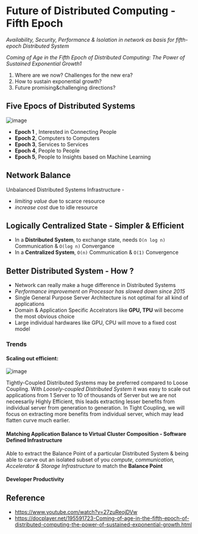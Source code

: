 # Future of Distributed Computing - Fifth Epoch 

_Availability, Security, Performance & Isolation in network as basis for fifth-epoch Distributed System_

_Coming of Age in the Fifth Epoch of Distributed Computing: The Power of Sustained Exponential Growth1_
1. Where are we now? Challenges for the new era? 
2. How to sustain exponential growth? 
3. Future promising&challenging directions?


## Five Epocs of Distributed Systems

![image](https://user-images.githubusercontent.com/7579608/129026118-82aa0dd6-0e1d-49db-8573-9f57430b31b3.png)


- __Epoch 1__ , Interested in Connecting People
- __Epoch 2__, Computers to Computers
- __Epoch 3__, Services to Services 
- __Epoch 4__, People to People
- __Epoch 5__, People to Insights based on Machine Learning

## Network Balance

Unbalanced Distributed Systems Infrastructure -
- _limiting value_ due to scarce resource
- _increase cost_ due to idle resource

## Logically Centralized State - Simpler & Efficient
- In a __Distributed System__, to exchange state, needs `O(n log n)` Communication & `O(log n)` Convergance
- In a __Centralized System__, `O(n)` Communication & `O(1)` Convergence


## Better Distributed System - How ?

- Network can really make a huge difference in Distributed Systems
- _Performance improvement on Processor has slowed down since 2015_
- Single General Purpose Server Architecture is not optimal for all kind of applications
- Domain & Application Specific Accelrators like __GPU, TPU__ will become the most obvious choice
- Large individual hardwares like GPU, CPU will move to a fixed cost model 

### Trends

#### Scaling out efficient:

![image](https://user-images.githubusercontent.com/7579608/129146339-ffd549a6-e7f3-42fe-a660-46d28abc3647.png)

Tightly-Coupled Distributed Systems may be preferred compared to Loose Coupling.
With _Loosely-coupled Distributed System_ it was easy to scale out applications from 1 Server to 10 of thousands of Server but we are not neceesarliy 
Highly Efficient, this leads extracting lesser benefits from individual server from generation to generation.
In Tight Coupling, we will focus on extracting more benefits from individual server, which may lead flatten curve much earlier.


#### Matching Application Balance to Virtual Cluster Composition - Software Defined Infrastructure

Able to extract the Balance Point of a particular Distributed System & being able to carve out an isolated subset of you _compute, communication, Accelerator & Storage Infrastructure_ to match the __Balance Point__

#### Developer Productivity


## Reference
- https://www.youtube.com/watch?v=27zuReojDVw
- https://docplayer.net/195591723-Coming-of-age-in-the-fifth-epoch-of-distributed-computing-the-power-of-sustained-exponential-growth.html


